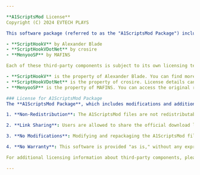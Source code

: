 ```yaml
---

**A1ScriptsMod License**  
Copyright (C) 2024 EVTECH PLAYS

This software package (referred to as the "A1ScriptsMod Package") includes components from the following third-party projects:

- **ScriptHookV** by Alexander Blade  
- **ScriptHookVDotNet** by crosire  
- **MenyooSP** by MAFINS

Each of these third-party components is subject to its own licensing terms, and all copyrights are retained by their respective owners.

- **ScriptHookV** is the property of Alexander Blade. You can find more information and the license at [http://www.dev-c.com/gtav/scripthookv/](http://www.dev-c.com/gtav/scripthookv/).
- **ScriptHookVDotNet** is the property of crosire. License details can be found at [https://github.com/crosire/scripthookvdotnet](https://github.com/crosire/scripthookvdotnet).
- **MenyooSP** is the property of MAFINS. You can access the original repository and license information at [https://github.com/MAFINS/MenyooSP](https://github.com/MAFINS/MenyooSP).

### License for A1ScriptsMod Package
The **A1ScriptsMod Package**, which includes modifications and additional scripts created by EVTECH PLAYS, is subject to the following terms:

1. **Non-Redistribution**: The A1ScriptsMod files are not redistributable. You are prohibited from copying, redistributing, or re-uploading the package or any of its contents on any platform without prior permission from EVTECH PLAYS.

2. **Link Sharing**: Users are allowed to share the official download link to the A1ScriptsMod Package hosted on [GitHub](https://github.com/evtechcodr/A1ScriptsMod). Any distribution or sharing must redirect users to this official page.

3. **No Modifications**: Modifying and repackaging the A1ScriptsMod files or any part of this package is not allowed without prior written consent from EVTECH PLAYS.

4. **No Warranty**: This software is provided "as is," without any express or implied warranties. EVTECH PLAYS and the third-party developers of the included components disclaim all warranties, including but not limited to the implied warranties of merchantability and fitness for a particular purpose.

For additional licensing information about third-party components, please refer to their respective repositories.

---
```

